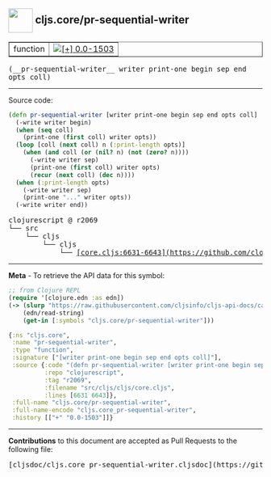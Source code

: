 ## <img width="48px" valign="middle" src="http://i.imgur.com/Hi20huC.png"> cljs.core/pr-sequential-writer

 <table border="1">
<tr>

<td>function</td>
<td><a href="https://github.com/cljsinfo/cljs-api-docs/tree/0.0-1503"><img valign="middle" alt="[+] 0.0-1503" src="https://img.shields.io/badge/+-0.0--1503-lightgrey.svg"></a> </td>
</tr>
</table>

 <samp>
(__pr-sequential-writer__ writer print-one begin sep end opts coll)<br>
</samp>

---





Source code:

```clj
(defn pr-sequential-writer [writer print-one begin sep end opts coll]
  (-write writer begin)
  (when (seq coll)
    (print-one (first coll) writer opts))
  (loop [coll (next coll) n (:print-length opts)]
    (when (and coll (or (nil? n) (not (zero? n))))
      (-write writer sep)
      (print-one (first coll) writer opts)
      (recur (next coll) (dec n))))
  (when (:print-length opts)
    (-write writer sep)
    (print-one "..." writer opts))
  (-write writer end))
```

 <pre>
clojurescript @ r2069
└── src
    └── cljs
        └── cljs
            └── <ins>[core.cljs:6631-6643](https://github.com/clojure/clojurescript/blob/r2069/src/cljs/cljs/core.cljs#L6631-L6643)</ins>
</pre>


---

__Meta__ - To retrieve the API data for this symbol:

```clj
;; from Clojure REPL
(require '[clojure.edn :as edn])
(-> (slurp "https://raw.githubusercontent.com/cljsinfo/cljs-api-docs/catalog/cljs-api.edn")
    (edn/read-string)
    (get-in [:symbols "cljs.core/pr-sequential-writer"]))
```

```clj
{:ns "cljs.core",
 :name "pr-sequential-writer",
 :type "function",
 :signature ["[writer print-one begin sep end opts coll]"],
 :source {:code "(defn pr-sequential-writer [writer print-one begin sep end opts coll]\n  (-write writer begin)\n  (when (seq coll)\n    (print-one (first coll) writer opts))\n  (loop [coll (next coll) n (:print-length opts)]\n    (when (and coll (or (nil? n) (not (zero? n))))\n      (-write writer sep)\n      (print-one (first coll) writer opts)\n      (recur (next coll) (dec n))))\n  (when (:print-length opts)\n    (-write writer sep)\n    (print-one \"...\" writer opts))\n  (-write writer end))",
          :repo "clojurescript",
          :tag "r2069",
          :filename "src/cljs/cljs/core.cljs",
          :lines [6631 6643]},
 :full-name "cljs.core/pr-sequential-writer",
 :full-name-encode "cljs.core_pr-sequential-writer",
 :history [["+" "0.0-1503"]]}

```

---

__Contributions__ to this document are accepted as Pull Requests to the following file:

 <pre>
[cljsdoc/cljs.core_pr-sequential-writer.cljsdoc](https://github.com/cljsinfo/cljs-api-docs/blob/master/cljsdoc/cljs.core_pr-sequential-writer.cljsdoc)
</pre>

